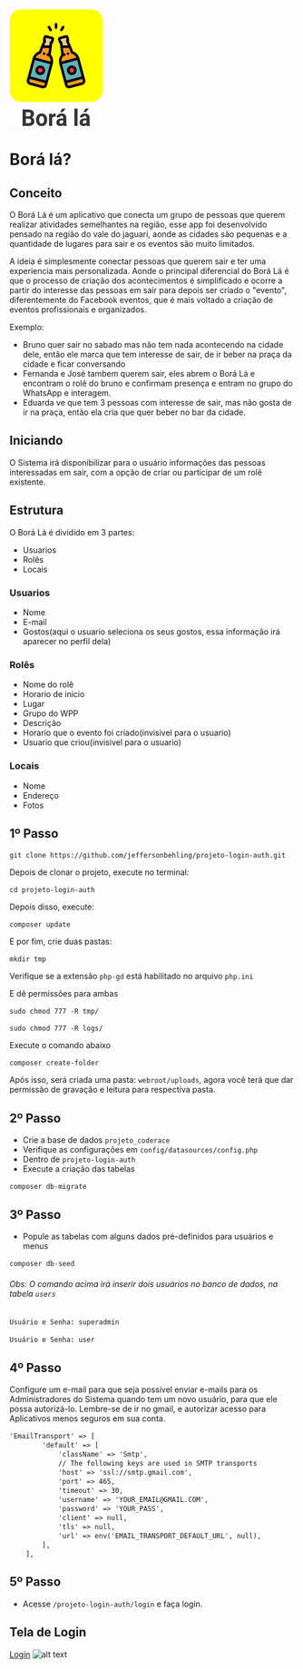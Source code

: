 ![borala](https://github.com/jeffersonbehling/projeto-coderace/blob/master/webroot/img/logo.png)
# Borá lá?

## Conceito

O Borá Lá é um aplicativo que conecta um grupo de pessoas que querem realizar atividades semelhantes na região, esse app foi desenvolvido pensado na região do vale do jaguari, aonde as cidades são pequenas e a quantidade de lugares para sair e os eventos são muito limitados.

A ideia é simplesmente conectar pessoas que querem sair e ter uma experiencia mais personalizada. Aonde o principal diferencial do Borá Lá é que o processo de criação dos acontecimentos é simplificado e ocorre a partir do interesse das pessoas em sair para depois ser criado o "evento", diferentemente do Facebook eventos, que é mais voltado a criação de eventos profissionais e organizados.

Exemplo: 
* Bruno quer sair no sabado mas não tem nada acontecendo na cidade dele, então ele marca que tem interesse de sair, de ir beber na praça da cidade e ficar conversando
* Fernanda e José tambem querem sair, eles abrem o Borá Lá e encontram o rolê do bruno e confirmam presença e entram no grupo do WhatsApp e interagem.
* Eduarda ve que tem 3 pessoas com interesse de sair, mas não gosta de ir na praça, então ela cria que quer beber no bar da cidade.

## Iniciando

O Sistema irá disponibilizar para o usuário informações das pessoas interessadas em sair, com a opção de criar ou participar de um rolê existente.

## Estrutura

O Borá Lá é dividido em 3 partes:
* Usuarios
* Rolês
* Locais

### Usuarios

* Nome
* E-mail
* Gostos(aqui o usuario seleciona os seus gostos, essa informação irá aparecer no perfil dela)

### Rolês

* Nome do rolê
* Horario de inicio
* Lugar
* Grupo do WPP
* Descrição
* Horario que o evento foi criado(invisivel para o usuario)
* Usuario que criou(invisivel para o usuario)

### Locais

* Nome
* Endereço
* Fotos


## 1º Passo
```
git clone https://github.com/jeffersonbehling/projeto-login-auth.git
```
Depois de clonar o projeto, execute no terminal:
```
cd projeto-login-auth
```
Depois disso, execute: 
```
composer update
```
E por fim, crie duas pastas:
```
mkdir tmp
```
Verifique se a extensão ```php-gd``` está habilitado no arquivo ```php.ini```

E dê permissões para ambas
```
sudo chmod 777 -R tmp/
```
```
sudo chmod 777 -R logs/
```
Execute o comando abaixo
```
composer create-folder
```
Após isso, será criada uma pasta: ```webroot/uploads```, agora você terá que dar permissão de gravação e leitura para respectiva pasta.

## 2º Passo
- Crie a base de dados ```projeto_coderace```
- Verifique as configurações em ```config/datasources/config.php```
- Dentro de ```projeto-login-auth```
- Execute a criação das tabelas
```
composer db-migrate
```

## 3º Passo
- Popule as tabelas com alguns dados pré-definidos para usuários e menus

```
composer db-seed
```

###### Obs: O comando acima irá inserir dois usuários no banco de dados, na tabela ```users```
`Usuário e Senha: superadmin`

`Usuário e Senha: user` 

## 4º Passo
Configure um e-mail para que seja possível enviar e-mails para os Administradores do Sistema quando tem um novo usuário, para que ele possa autorizá-lo. Lembre-se de ir no gmail, e autorizar acesso para Aplicativos menos seguros em sua conta.
```
'EmailTransport' => [
        'default' => [
            'className' => 'Smtp',
            // The following keys are used in SMTP transports
            'host' => 'ssl://smtp.gmail.com',
            'port' => 465,
            'timeout' => 30,
            'username' => 'YOUR_EMAIL@GMAIL.COM',
            'password' => 'YOUR_PASS',
            'client' => null,
            'tls' => null,
            'url' => env('EMAIL_TRANSPORT_DEFAULT_URL', null),
        ],
    ],
```

## 5º Passo
- Acesse ```/projeto-login-auth/login``` e faça login.

## Tela de Login

[Login](https://github.com/jeffersonbehling/projeto-login-auth/blob/master/webroot/img/screenshots/login.png)
![alt text](https://github.com/jeffersonbehling/projeto-login-auth/blob/master/webroot/img/screenshots/login.png)
